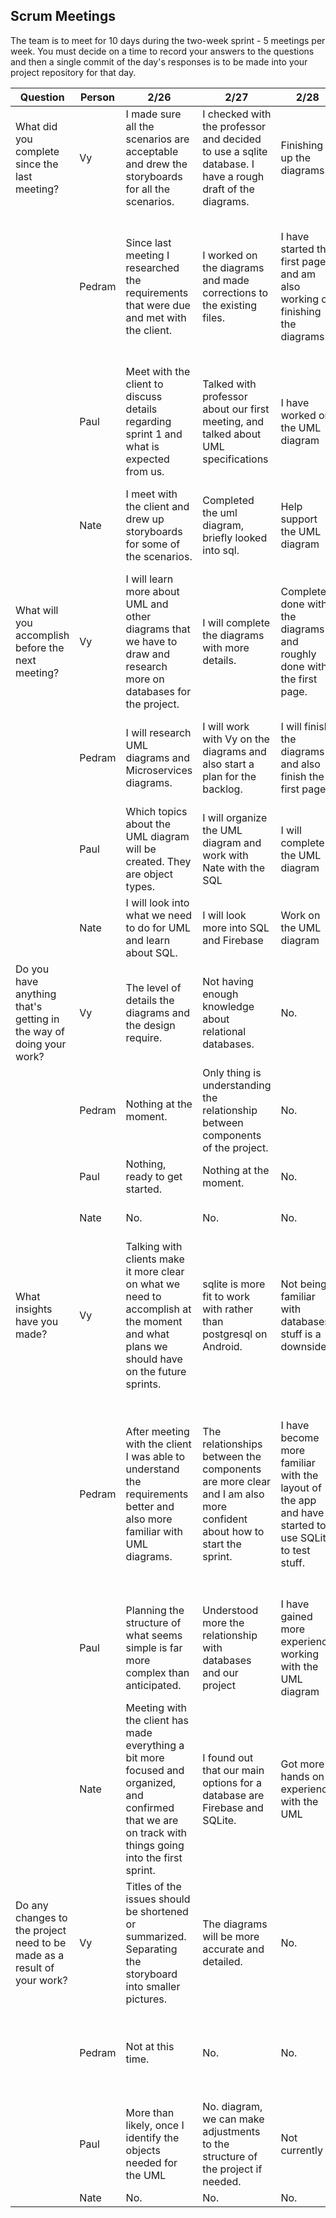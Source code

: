 ## Scrum Meetings
The team is to meet for 10 days during the two-week sprint - 5 meetings per week. You must decide on a time to record your answers to the questions and then a single commit of the day's responses is to be made into your project repository for that day.

Question    |          Person                                             | 2/26 | 2/27 | 2/28 | 2/29 | 3/1 | 3/2 | 3/3 |3/4 | 3/5 | 3/6 |
------------|---------------------------------------------------------------------|-----|-----|-----|-----|-----|-----|-----|----|-----|-----|                                                              
| What did you complete since the last meeting? | Vy |   I made sure all the scenarios are acceptable and drew the storyboards for all the scenarios. |  I checked with the professor and decided to use a sqlite database. I have a rough draft of the diagrams. | Finishing up the diagrams.|Done with all diagrams. | Watch sqlite with android tutorials| Make a decision on which database to use and start the login page.| Started a sample log in page.| Working on the same thing which is the first page | Still on the same thing|About to finish working on the project	
|            | Pedram |  Since last meeting I researched the requirements that were due and met with the client.| I worked on the diagrams and made corrections to the existing files. | I have started the first page and am also working on finishing the diagrams.|Finish everything with all the diagrams. | I have completed a series of lessons on working with SQLite and have also came up with a plan to work more efficiently. |  I finished looking into SQLite and also finished a big portion of algorithm |  Completed getting familiar with FireBase and also started a sample. | Still working on finishing the first page sprint and making the app run | Finished some code for the first few pages. Still working on finishing.| I have almost finished the first login page
|            | Paul |   Meet with the client to discuss details regarding sprint 1 and what is expected from us.| Talked with professor about our first meeting, and talked about UML specifications | I have worked on the UML diagram|Completed the UML diagram | reviewed some android tutorials | Reviewed tutorials about firebase | Started to look into testing | Took a look at some of the Espresso for testing|Brainstormed a few test cases | Started the process of testing
|            | Nate | I meet with the client and drew up storyboards for some of the scenarios.| Completed the uml diagram, briefly looked into sql.| Help support the UML diagram|Help finish the UML diagram | Research sqlite.| Figured out how firebase works with Android Studio.|Continued looking into firebase and working on mock app | Working on first page | Same thing | Nothing
| What will you accomplish before the next meeting? | Vy | I will learn more about UML and other diagrams that we have to draw and research more on databases for the project.|  I will complete the diagrams with more details. | Completely done with the diagrams and roughly done with the first page.|First page of the app. | Actually start following the tutorials | Check if the login page is good to use.|Finish the sample without any errors and a working database. | Working first page of  the app| Getting everything on the first page to work|Finish the project completely
|            | Pedram |    I will research UML diagrams and Microservices diagrams.| I will work with Vy on the diagrams and also start a plan for the backlog.| I will finish the diagrams and also finish the first page.| Better understanding with databases and the activities of the first page of the app. | I will finish pseudocode and algorithm for the first sprint.| I will look into FireBase| I will try to finish the sample and complete the first sprint | I will try to finish the first page.| I will finish the login page.| I will finish the login page with authentication
|            | Paul |   Which topics about the UML diagram will be created. They are object types. | I will organize the UML diagram and work with Nate with the SQL |  I will complete the UML diagram|Plan on the next sprint | Watch SQLight with android tutorials | Check out the login page|Learn more about the testing process | I will begin to write sample tests | Look into more testing and how it works | Finish the testing process
|            | Nate | I will look into what we need to do for UML and learn about SQL.| I will look more into SQL and Firebase | Work on the UML diagram|Prepare for next sprint | No.| Nothing | Try to fix mock app. | First Page|  complete  first page|Finish sprint 
| Do you have anything that's getting in the way of doing your work? | Vy | The level of details the diagrams and the design require. | Not having enough knowledge about relational databases. | No.| No.| Keep researching | Not having enough time.| Configurations in the projects. | No |  Configuration of Android Studio.| No
|            | Pedram|   Nothing at the moment.| Only thing is understanding the relationship between components of the project.| No.| No.| We might have to adjust the way our data flow was designed.| No|Just bug with android studio and connecting all the components | No |  Connecting Firebase to all the components.|Just the errors in the firebase
|            | Paul |   Nothing, ready to get started. | Nothing at the moment.| No.| No.| No|No| Not at the moment | No | Nothing at the moment | No 
|            | Nate | No.| No.| No.| No. | No | No| No, getting firebase to fully connect. | No | No | No
| What insights have you made? |Vy| Talking with clients make it more clear on what we need to accomplish at the moment and what plans we should have on the future sprints.| sqlite is more fit to work with rather than postgresql on Android. | Not being familiar with databases stuff is a downside.|Works would be less if teamwork is better. | How to connect the database with the project | Firebase is more fit with Android Studio. Not sure in the long run it would still be good | Connecting the project with Firebase is quite easy. Downside is Firebase only allow one free database. | Not really anything| UI design takes a lot of time|Database is complicated
|            | Pedram |   After meeting with the client I was able to understand the requirements better and also more familiar with UML diagrams.| The relationships between the components are more clear and I am also more confident about how to start the sprint.| I have become more familiar with the layout of the app and have started to use SQLite to test stuff.|Teamwork is dreamwork. We should work on communication between the teammates better. |  How to make tables in a SQLite database.| How a database interacts with the code and what a relational dataBase is.Also it would be easier to use FireBase in instead of SQLite.|I am more familiar with SOA and will try to implement it in the project. | Not much|  Nothing since last meeting.|How FireBase is such a powerful SDK
|            | Paul |   Planning the structure of what seems simple is far more complex than anticipated.| Understood more the relationship with databases and our project | I have gained more experience working with the UML diagram|UML diagramming can make life a bit more smoother | Nothing to report for today | Firebase is the better choice than SQLite| I am a little more familiar with the testing process | Nothing at the moment| Testing is crucial for success | Testing is a very crucial process, must not be treated lightly 
|            | Nate | Meeting with the client has made everything a bit more focused and organized, and confirmed that we are on track with things going into the first sprint.| I found out that our main options for a database are Firebase and SQLite. | Got more hands on experience with the UML| None. | SQL vs Firebase | Firebase is better than SQLite | Found out about some issues that may come up with Firebase | None | None | None
| Do any changes to the project need to be made as a result of your work? | Vy | Titles of the issues should be shortened or summarized. Separating the storyboard into smaller pictures. | The diagrams will be more accurate and detailed.| No.| No. | No.| No.| No. | No.| First page will look nicer|No
|            | Pedram | Not at this time.| No.| No.| No. | We might have to adjust the way our data flow was designed.|Changing plan on the data base|Not yet. | No.| No| No
|            | Paul | More than likely, once I identify the objects needed for the UML| No. diagram, we can make adjustments to the structure of the project if needed.| Not currently| No. | No| No | No | Nope |  Once tests are ran, we will reevaluate| No. | Not unless I test something that exposes a weakness in the software.
|            | Nate | No.| No.| No.| No.| No. | No. | No. | No.| No.| No.
